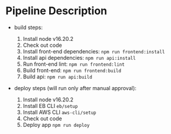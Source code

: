 # Pipeline Description
- build steps:
    1. Install node v16.20.2 
    2. Check out code
    3. Install front-end dependencies: `npm run frontend:install`
    4. Install api dependencies: `npm run api:install`
    5. Run front-end lint: `npm run frontend:lint`
    6. Build front-end: `npm run frontend:build`
    7. Build api: `npm run api:build`

- deploy steps (will run only after manual approval):
    1. Install node v16.20.2 
    2. Install EB CLI `eb/setup`
    3. Install AWS CLI `aws-cli/setup`
    4. Check out code
    5. Deploy app `npm run deploy`
